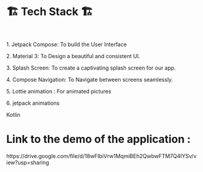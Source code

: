 <h1>🏗️ Tech Stack 🏗️</h1>
</br>
<p>1. Jetpack Compose: To build the User Interface</p>
<p>2. Material 3: To Design a beautiful and consistent UI.</p>
<p>3. Splash Screen: To create a captivating splash screen for our app.</p>
<p>4. Compose Navigation: To Navigate between screens seamlessly.</p>
<p>5. Lottie animation : For animated pictures</p>
<p>6. jetpack animations</p>
<p>Kotlin</p>


<h1>Link to the demo of the application :</h1>https://drive.google.com/file/d/18wFIbiVrw1MqmiBEh2QwbwFTM7Q4IYSv/view?usp=sharing
